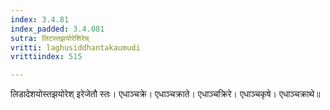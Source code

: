 ```yaml
---
index: 3.4.81
index_padded: 3.4.081
sutra: लिटस्तझयोरेशिरेच्
vritti: laghusiddhantakaumudi
vrittiindex: 515

---
```

लिडादेशयोस्तझयोरेश् इरेजेतौ स्तः। एधाञ्चक्रे। एधाञ्चक्राते। एधाञ्चक्रिरे। एधाञ्चकृषे। एधाञ्चक्राथे॥